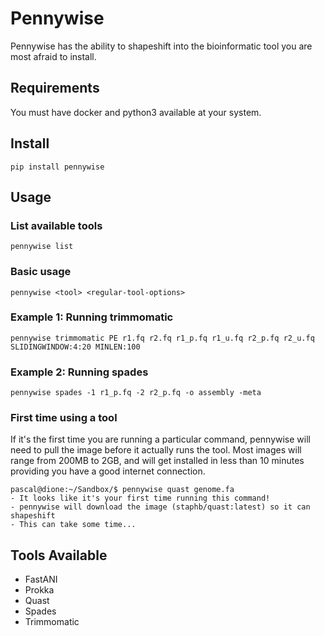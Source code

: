 # Pennywise

Pennywise has the ability to shapeshift into the bioinformatic tool you are most afraid to install.

## Requirements

You must have docker and python3 available at your system.

## Install

    pip install pennywise 

## Usage

### List available tools

    pennywise list 

### Basic usage

    pennywise <tool> <regular-tool-options> 

### Example 1: Running trimmomatic

    pennywise trimmomatic PE r1.fq r2.fq r1_p.fq r1_u.fq r2_p.fq r2_u.fq SLIDINGWINDOW:4:20 MINLEN:100

### Example 2: Running spades

```shell
pennywise spades -1 r1_p.fq -2 r2_p.fq -o assembly -meta 
```
    
### First time using a tool
If it's the first time you are running a particular command, pennywise will need to pull the image before it actually 
runs the tool. Most images will range from 200MB to 2GB, and will get installed in less than 10 minutes providing you
have a good internet connection.

```shell
pascal@dione:~/Sandbox/$ pennywise quast genome.fa
- It looks like it's your first time running this command!
- pennywise will download the image (staphb/quast:latest) so it can shapeshift
- This can take some time...
```


## Tools Available

 - FastANI
 - Prokka
 - Quast
 - Spades
 - Trimmomatic